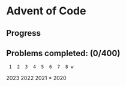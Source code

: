 # Advent of Code

## Progress

## Problems completed: (0/400)
     1  2  3  4  5  6  7  8 w
2023
2022
2021 *
2020